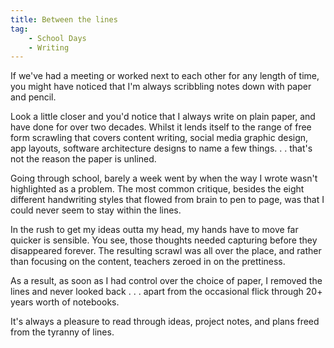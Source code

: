 ```yaml
---
title: Between the lines
tag:
    - School Days
    - Writing
---
```


If we've had a meeting or worked next to each other for any length of time, you might have noticed that I'm always scribbling notes down with paper and pencil.

Look a little closer and you'd notice that I always write on plain paper, and have done for over two decades. Whilst it lends itself to the range of free form scrawling that covers content writing, social media graphic design, app layouts, software architecture designs to name a few things. . . that's not the reason the paper is unlined.

Going through school, barely a week went by when the way I wrote wasn't highlighted as a problem. The most common critique, besides the eight different handwriting styles that flowed from brain to pen to page, was that I could never seem to stay within the lines. 

In the rush to get my ideas outta my head, my hands have to move far quicker is sensible. You see, those thoughts needed capturing before they disappeared forever. The resulting scrawl was all over the place, and rather than focusing on the content, teachers zeroed in on the prettiness.

As a result, as soon as I had control over the choice of paper, I removed the lines and never looked back . . . apart from the occasional flick through 20+ years worth of notebooks.

It's always a pleasure to read through ideas, project notes, and plans freed from the tyranny of lines.
